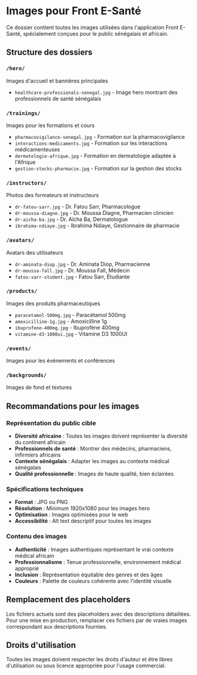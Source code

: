 # Images pour Front E-Santé

Ce dossier contient toutes les images utilisées dans l'application Front E-Santé, spécialement conçues pour le public sénégalais et africain.

## Structure des dossiers

### `/hero/`

Images d'accueil et bannières principales

- `healthcare-professionals-senegal.jpg` - Image hero montrant des professionnels de santé sénégalais

### `/trainings/`

Images pour les formations et cours

- `pharmacovigilance-senegal.jpg` - Formation sur la pharmacovigilance
- `interactions-medicaments.jpg` - Formation sur les interactions médicamenteuses
- `dermatologie-afrique.jpg` - Formation en dermatologie adaptée à l'Afrique
- `gestion-stocks-pharmacie.jpg` - Formation sur la gestion des stocks

### `/instructors/`

Photos des formateurs et instructeurs

- `dr-fatou-sarr.jpg` - Dr. Fatou Sarr, Pharmacologue
- `dr-moussa-diagne.jpg` - Dr. Moussa Diagne, Pharmacien clinicien
- `dr-aicha-ba.jpg` - Dr. Aïcha Ba, Dermatologue
- `ibrahima-ndiaye.jpg` - Ibrahima Ndiaye, Gestionnaire de pharmacie

### `/avatars/`

Avatars des utilisateurs

- `dr-aminata-diop.jpg` - Dr. Aminata Diop, Pharmacienne
- `dr-moussa-fall.jpg` - Dr. Moussa Fall, Médecin
- `fatou-sarr-student.jpg` - Fatou Sarr, Étudiante

### `/products/`

Images des produits pharmaceutiques

- `paracetamol-500mg.jpg` - Paracétamol 500mg
- `amoxicilline-1g.jpg` - Amoxicilline 1g
- `ibuprofene-400mg.jpg` - Ibuprofène 400mg
- `vitamine-d3-1000ui.jpg` - Vitamine D3 1000UI

### `/events/`

Images pour les événements et conférences

### `/backgrounds/`

Images de fond et textures

## Recommandations pour les images

### Représentation du public cible

- **Diversité africaine** : Toutes les images doivent représenter la diversité du continent africain
- **Professionnels de santé** : Montrer des médecins, pharmaciens, infirmiers africains
- **Contexte sénégalais** : Adapter les images au contexte médical sénégalais
- **Qualité professionnelle** : Images de haute qualité, bien éclairées

### Spécifications techniques

- **Format** : JPG ou PNG
- **Résolution** : Minimum 1920x1080 pour les images hero
- **Optimisation** : Images optimisées pour le web
- **Accessibilité** : Alt text descriptif pour toutes les images

### Contenu des images

- **Authenticité** : Images authentiques représentant le vrai contexte médical africain
- **Professionnalisme** : Tenue professionnelle, environnement médical approprié
- **Inclusion** : Représentation équitable des genres et des âges
- **Couleurs** : Palette de couleurs cohérente avec l'identité visuelle

## Remplacement des placeholders

Les fichiers actuels sont des placeholders avec des descriptions détaillées. Pour une mise en production, remplacer ces fichiers par de vraies images correspondant aux descriptions fournies.

## Droits d'utilisation

Toutes les images doivent respecter les droits d'auteur et être libres d'utilisation ou sous licence appropriée pour l'usage commercial.
